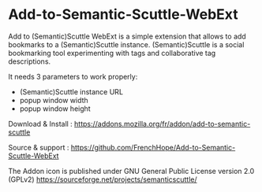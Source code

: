 # Add-to-Semantic-Scuttle-WebExt
Add to (Semantic)Scuttle WebExt is a simple extension that allows to add bookmarks to a (Semantic)Scuttle instance.
(Semantic)Scuttle is a social bookmarking tool experimenting with tags and collaborative tag descriptions.

It needs 3 parameters to work properly:
- (Semantic)Scuttle instance URL
- popup window width
- popup window height

Download & Install : https://addons.mozilla.org/fr/addon/add-to-semantic-scuttle

Source & support : https://github.com/FrenchHope/Add-to-Semantic-Scuttle-WebExt

The Addon icon is published under GNU General Public License version 2.0 (GPLv2) https://sourceforge.net/projects/semanticscuttle/
